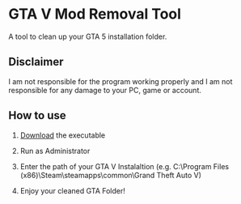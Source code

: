 # GTA V Mod Removal Tool 
A tool to clean up your GTA 5 installation folder.
## Disclaimer
I am not responsible for the program working properly and I am not responsible for any damage to your PC, game or account.
## How to use
1. [Download](https://github.com/ilyswch/GTA-V-Mod-Removal-Tool/releases) the executable

2. Run as Administrator

3. Enter the path of your GTA V Instalaltion (e.g. C:\Program Files (x86)\Steam\steamapps\common\Grand Theft Auto V)

4. Enjoy your cleaned GTA Folder!
